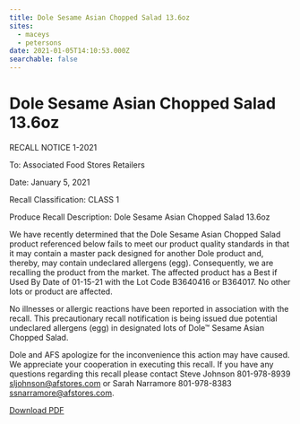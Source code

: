```yaml
---
title: Dole Sesame Asian Chopped Salad 13.6oz
sites:
  - maceys
  - petersons
date: 2021-01-05T14:10:53.000Z
searchable: false
---
```


# Dole Sesame Asian Chopped Salad 13.6oz

RECALL NOTICE 1-2021

To: Associated Food Stores Retailers

Date: January 5, 2021

Recall Classification: CLASS 1

Produce Recall Description: Dole Sesame Asian Chopped Salad 13.6oz

We have recently determined that the Dole Sesame Asian Chopped Salad product referenced below fails to meet our product quality standards in that it may contain a master pack designed for another Dole product and, thereby, may contain undeclared allergens (egg). Consequently, we are recalling the product from the market. The affected product has a Best if Used By Date of 01-15-21 with the Lot Code B3640416 or B364017. No other lots or product are affected.

No illnesses or allergic reactions have been reported in association with the recall. This precautionary recall notification is being issued due potential undeclared allergens (egg) in designated lots of Dole™ Sesame Asian Chopped Salad.

Dole and AFS apologize for the inconvenience this action may have caused. We appreciate your cooperation in executing this recall. If you have any questions regarding this recall please contact Steve Johnson 801-978-8939 sljohnson@afstores.com or Sarah Narramore 801-978-8383 ssnarramore@afstores.com.

[Download PDF](http://blog.afsshareportal.com/wp-content/uploads/2021/01/AFS_Recall_1-2021_Dole_Sesame_Asian_Chopped_Salad_13.6_oz.pdf)
